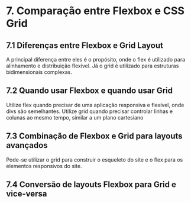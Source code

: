# 7. Comparação entre Flexbox e CSS Grid

## 7.1 Diferenças entre Flexbox e Grid Layout

  A principal diferença entre eles é o propósito, onde o flex é utilizado para alinhamento e distribuição flexível. Já o grid é utilizado para estruturas bidimensionais complexas.

## 7.2 Quando usar Flexbox e quando usar Grid

  Utilize flex quando precisar de uma aplicação responsiva e flexível, onde divs são semelhantes.
  Utilize grid quando precisar controlar linhas e colunas ao mesmo tempo, similar a um plano cartesiano
  
## 7.3 Combinação de Flexbox e Grid para layouts avançados

  Pode-se utilizar o grid para construir o esqueleto do site e o flex para os elementos responsivos do site.

## 7.4 Conversão de layouts Flexbox para Grid e vice-versa

